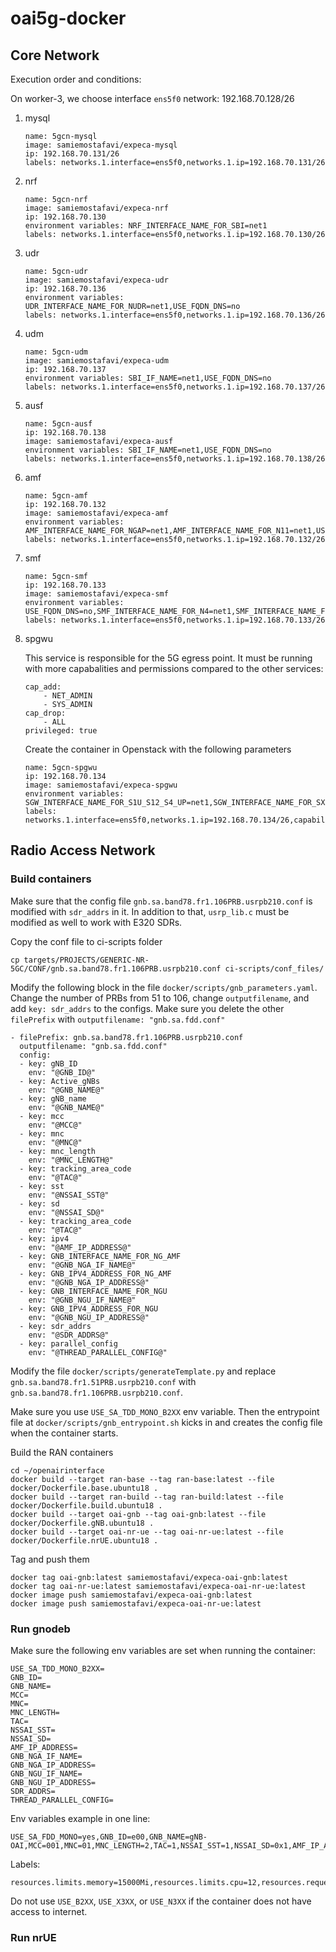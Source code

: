# oai5g-docker

## Core Network

Execution order and conditions:

On worker-3, we choose interface `ens5f0`
network: 192.168.70.128/26

1. mysql
	```
	name: 5gcn-mysql
	image: samiemostafavi/expeca-mysql
	ip: 192.168.70.131/26
	labels: networks.1.interface=ens5f0,networks.1.ip=192.168.70.131/26
	```
2. nrf
	```
	name: 5gcn-nrf
	image: samiemostafavi/expeca-nrf
	ip: 192.168.70.130
	environment variables: NRF_INTERFACE_NAME_FOR_SBI=net1
	labels: networks.1.interface=ens5f0,networks.1.ip=192.168.70.130/26
	```
3. udr
	```
	name: 5gcn-udr
	image: samiemostafavi/expeca-udr
	ip: 192.168.70.136
	environment variables: UDR_INTERFACE_NAME_FOR_NUDR=net1,USE_FQDN_DNS=no
	labels: networks.1.interface=ens5f0,networks.1.ip=192.168.70.136/26
	```
4. udm
	```
	name: 5gcn-udm
	image: samiemostafavi/expeca-udm
	ip: 192.168.70.137
	environment variables: SBI_IF_NAME=net1,USE_FQDN_DNS=no
	labels: networks.1.interface=ens5f0,networks.1.ip=192.168.70.137/26
	```
5. ausf
	```
	name: 5gcn-ausf
	ip: 192.168.70.138
	image: samiemostafavi/expeca-ausf
	environment variables: SBI_IF_NAME=net1,USE_FQDN_DNS=no
	labels: networks.1.interface=ens5f0,networks.1.ip=192.168.70.138/26
	```
6. amf
	```
	name: 5gcn-amf
	ip: 192.168.70.132
	image: samiemostafavi/expeca-amf
	environment variables: AMF_INTERFACE_NAME_FOR_NGAP=net1,AMF_INTERFACE_NAME_FOR_N11=net1,USE_FQDN_DNS=no
	labels: networks.1.interface=ens5f0,networks.1.ip=192.168.70.132/26
	```
7. smf
	```
	name: 5gcn-smf
	ip: 192.168.70.133
	image: samiemostafavi/expeca-smf
	environment variables: USE_FQDN_DNS=no,SMF_INTERFACE_NAME_FOR_N4=net1,SMF_INTERFACE_NAME_FOR_SBI=net1
	labels: networks.1.interface=ens5f0,networks.1.ip=192.168.70.133/26
	```
8. spgwu
	
	This service is responsible for the 5G egress point. It must be running with more capabalities and permissions compared to the other services:
	```
	cap_add:
	    - NET_ADMIN
	    - SYS_ADMIN
	cap_drop:
	    - ALL
	privileged: true
	```
	Create the container in Openstack with the following parameters
	```
	name: 5gcn-spgwu
	ip: 192.168.70.134
	image: samiemostafavi/expeca-spgwu
	environment variables: SGW_INTERFACE_NAME_FOR_S1U_S12_S4_UP=net1,SGW_INTERFACE_NAME_FOR_SX=net1,PGW_INTERFACE_NAME_FOR_SGI=net1,USE_FQDN_NRF=no
	labels: networks.1.interface=ens5f0,networks.1.ip=192.168.70.134/26,capabilities.privileged=true,capabilities.add.1=NET_ADMIN,capabilities.add.2=SYS_ADMIN,capabilities.drop.1=ALL
	```
	
## Radio Access Network

### Build containers

Make sure that the config file `gnb.sa.band78.fr1.106PRB.usrpb210.conf` is modified with `sdr_addrs` in it. In addition to that, `usrp_lib.c` must be modified as well to work with E320 SDRs.

Copy the conf file to ci-scripts folder
```
cp targets/PROJECTS/GENERIC-NR-5GC/CONF/gnb.sa.band78.fr1.106PRB.usrpb210.conf ci-scripts/conf_files/
```

Modify the following block in the file `docker/scripts/gnb_parameters.yaml`. Change the number of PRBs from 51 to 106, change `outputfilename`, and add `key: sdr_addrs` to the configs. Make sure you delete the other `filePrefix` with `outputfilename: "gnb.sa.fdd.conf"`
	
```
- filePrefix: gnb.sa.band78.fr1.106PRB.usrpb210.conf
  outputfilename: "gnb.sa.fdd.conf"
  config:
  - key: gNB_ID
    env: "@GNB_ID@"
  - key: Active_gNBs
    env: "@GNB_NAME@"
  - key: gNB_name
    env: "@GNB_NAME@"
  - key: mcc
    env: "@MCC@"
  - key: mnc
    env: "@MNC@"
  - key: mnc_length
    env: "@MNC_LENGTH@"
  - key: tracking_area_code
    env: "@TAC@"
  - key: sst
    env: "@NSSAI_SST@"
  - key: sd
    env: "@NSSAI_SD@"
  - key: tracking_area_code
    env: "@TAC@"
  - key: ipv4
    env: "@AMF_IP_ADDRESS@"
  - key: GNB_INTERFACE_NAME_FOR_NG_AMF
    env: "@GNB_NGA_IF_NAME@"
  - key: GNB_IPV4_ADDRESS_FOR_NG_AMF
    env: "@GNB_NGA_IP_ADDRESS@"
  - key: GNB_INTERFACE_NAME_FOR_NGU
    env: "@GNB_NGU_IF_NAME@"
  - key: GNB_IPV4_ADDRESS_FOR_NGU
    env: "@GNB_NGU_IP_ADDRESS@"
  - key: sdr_addrs
    env: "@SDR_ADDRS@"
  - key: parallel_config
    env: "@THREAD_PARALLEL_CONFIG@"
```

Modify the file `docker/scripts/generateTemplate.py` and replace `gnb.sa.band78.fr1.51PRB.usrpb210.conf` with `gnb.sa.band78.fr1.106PRB.usrpb210.conf`.

Make sure you use `USE_SA_TDD_MONO_B2XX` env variable. Then the entrypoint file at `docker/scripts/gnb_entrypoint.sh` kicks in and creates the config file when the container starts. 

Build the RAN containers
```
cd ~/openairinterface
docker build --target ran-base --tag ran-base:latest --file docker/Dockerfile.base.ubuntu18 .
docker build --target ran-build --tag ran-build:latest --file docker/Dockerfile.build.ubuntu18 .
docker build --target oai-gnb --tag oai-gnb:latest --file docker/Dockerfile.gNB.ubuntu18 .
docker build --target oai-nr-ue --tag oai-nr-ue:latest --file docker/Dockerfile.nrUE.ubuntu18 .
```

Tag and push them
```
docker tag oai-gnb:latest samiemostafavi/expeca-oai-gnb:latest
docker tag oai-nr-ue:latest samiemostafavi/expeca-oai-nr-ue:latest
docker image push samiemostafavi/expeca-oai-gnb:latest
docker image push samiemostafavi/expeca-oai-nr-ue:latest
```
	
### Run gnodeb
	
Make sure the following env variables are set when running the container:
```
USE_SA_TDD_MONO_B2XX=
GNB_ID=
GNB_NAME=
MCC=
MNC=
MNC_LENGTH=
TAC=
NSSAI_SST=
NSSAI_SD=
AMF_IP_ADDRESS=
GNB_NGA_IF_NAME=
GNB_NGA_IP_ADDRESS=
GNB_NGU_IF_NAME=
GNB_NGU_IP_ADDRESS=
SDR_ADDRS=
THREAD_PARALLEL_CONFIG=
```
Env variables example in one line:
```
USE_SA_FDD_MONO=yes,GNB_ID=e00,GNB_NAME=gNB-OAI,MCC=001,MNC=01,MNC_LENGTH=2,TAC=1,NSSAI_SST=1,NSSAI_SD=0x1,AMF_IP_ADDRESS=192.168.70.132,GNB_NGA_IF_NAME=net1,GNB_NGA_IP_ADDRESS=192.168.70.139,GNB_NGU_IF_NAME=net1,GNB_NGU_IP_ADDRESS=192.168.70.139,SDR_ADDRS=addr=10.40.3.3,THREAD_PARALLEL_CONFIG=PARALLEL_SINGLE_THREAD
```

Labels:
```
resources.limits.memory=15000Mi,resources.limits.cpu=12,resources.requests.memory=15000Mi,resources.requests.cpu=12
```

Do not use `USE_B2XX`, `USE_X3XX`, or `USE_N3XX` if the container does not have access to internet.
	
### Run nrUE
	

